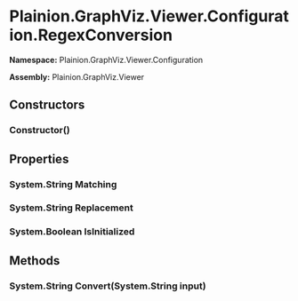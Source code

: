 
# Plainion.GraphViz.Viewer.Configuration.RegexConversion

**Namespace:** Plainion.GraphViz.Viewer.Configuration

**Assembly:** Plainion.GraphViz.Viewer


## Constructors

### Constructor()


## Properties

### System.String Matching

### System.String Replacement

### System.Boolean IsInitialized


## Methods

### System.String Convert(System.String input)
